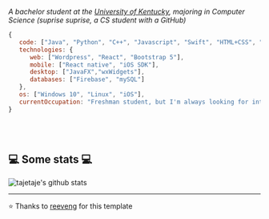 <p><em>A bachelor student at the <a href="https://www.uky.edu">University of Kentucky</a>, majoring in Computer Science (suprise suprise, a CS student with a GitHub)</br>
</em></p>


```javascript
{
   code: ["Java", "Python", "C++", "Javascript", "Swift", "HTML+CSS", "PHP"],
   technologies: {
      web: ["Wordpress", "React", "Bootstrap 5"],
      mobile: ["React native", "iOS SDK"],
      desktop: ["JavaFX","wxWidgets"],
      databases: ["Firebase", "mySQL"]
   },
   os: ["Windows 10", "Linux", "iOS"],
   currentOccupation: "Freshman student, but I'm always looking for internships/co-ops and any other opportunities"
}
```
</br></br>
<h2>💻 Some stats 💻</h2>

![tajetaje's github stats](https://github-readme-stats.vercel.app/api?username=tajetaje&hide=stars&show_icons=true&title_color=fff&icon_color=79ff97&text_color=9f9f9f&bg_color=151515)

---

⭐️ Thanks to [reeveng](https://github.com/reeveng) for this template
